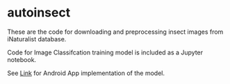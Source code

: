 # autoinsect

These are the code for downloading and preprocessing insect images from iNaturalist database.

Code for Image Classifcation training model is included as a Jupyter notebook.

See [Link](https://github.com/jaemin-capslock/DeepInsect) for Android App implementation of the model.
